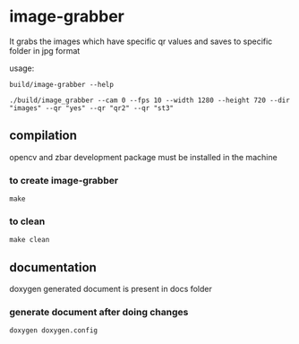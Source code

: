 # image-grabber

It grabs the images which have specific qr values and saves to specific folder in jpg format


usage:
```
build/image-grabber --help
```

```
./build/image_grabber --cam 0 --fps 10 --width 1280 --height 720 --dir "images" --qr "yes" --qr "qr2" --qr "st3"
```

## compilation

opencv and zbar development package must be installed in the machine

### to create image-grabber

```
make
```

### to clean 

```
make clean
```


## documentation

doxygen generated document is present in docs folder


### generate document after doing changes

```
doxygen doxygen.config
```
